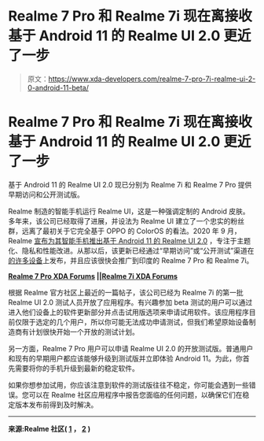 # Realme 7 Pro 和 Realme 7i 现在离接收基于 Android 11 的 Realme UI 2.0 更近了一步

> 原文：<https://www.xda-developers.com/realme-7-pro-7i-realme-ui-2-0-android-11-beta/>

# Realme 7 Pro 和 Realme 7i 现在离接收基于 Android 11 的 Realme UI 2.0 更近了一步

基于 Android 11 的 Realme UI 2.0 现已分别为 Realme 7i 和 Realme 7 Pro 提供早期访问和公开测试版。

Realme 制造的智能手机运行 Realme UI，这是一种强调定制的 Android 皮肤。多年来，该公司已经取得了进展，并设法为 Realme UI 建立了一个忠实的粉丝群，远离了最初关于它完全基于 OPPO 的 ColorOS 的看法。2020 年 9 月，Realme [宣布为其智能手机推出基于 Android 11 的 Realme UI 2.0](https://www.xda-developers.com/realme-ui-2-0-android-11-features-announced/) ，专注于主题化、隐私和性能改进。从那以后，该更新已经通过“早期访问”或“公开测试”渠道在[的许多设备](https://www.xda-developers.com/realme-opens-android-11-beta-6-pro-7-x2-pro-narzo-20-pro/)上发布，并且应该很快会推广到印度的 Realme 7 Pro 和 Realme 7i。

**[Realme 7 Pro XDA Forums](https://forum.xda-developers.com/c/realme-7-pro.11489/) ||[Realme 7i XDA Forums](https://forum.xda-developers.com/c/realme-7i.11719/)**

根据 Realme 官方社区上最近的一篇帖子，该公司已经为 Realme 7i 的第一批 Realme UI 2.0 测试人员开放了应用程序。有兴趣参加 beta 测试的用户可以通过进入他们设备上的软件更新部分并点击试用版选项来申请试用软件。该应用程序目前仅限于选定的几个用户，所以你可能无法成功申请测试，但我们希望原始设备制造商有计划很快开始一个开放的测试计划。

另一方面，Realme 7 Pro 用户可以申请 Realme UI 2.0 的开放测试版。普通用户和现有的早期用户都应该能够升级到测试版并立即体验 Android 11。为此，你首先需要将你的手机升级到最新的稳定软件。

如果你想参加试用，你应该注意到软件的测试版往往不稳定，你可能会遇到一些错误。您可以在 Realme 社区应用程序中报告您面临的任何问题，以确保它们在稳定版本发布前得到及时解决。

* * *

**来源:Realme 社区( [1](https://c.realme.com/in/post-details/1361903999497846784) ， [2](https://c.realme.com/in/post-details/1357316493825540096) )**
